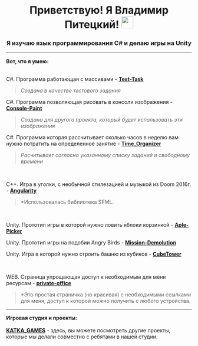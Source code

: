 <h1 align="center">Приветствую! Я Владимир Питецкий!
<img src="https://github.com/blackcater/blackcater/raw/main/images/Hi.gif" height="32"/></h1>
<h3 align="center">Я изучаю язык программирования C# и делаю игры на Unity</h3>

***

**Вот, что я умею:**
<br></br>

C#. Программа работающая с массивами - **<a href="https://github.com/wingofnight/tes-task" target="_blank">Test-Task</a>** 
>*Создана в качестве тестового задания*

C#. Программа позволяющая рисовать в консоли изображения - **<a href="https://github.com/wingofnight/Console_Paint" target="_blank">Console-Paint</a>** 

>*Создана для другого проекта, который будет использовать эти изображения*

C#. Программа которая рассчитывает сколько часов в неделю вам нужно потратить на определенное занятие - **<a href="https://github.com/wingofnight/Time_Organizer" target="_blank">Time_Organizer</a>** 
>*Расчитывает согласно указанному списку заданий и свободному времени*

<br />

C++. Игра в уголки, с необычной стилезацией и музыкой из Doom 2016г. - **<a href="https://github.com/wingofnight/ANGULARITYv2" target="_blank">Angularity</a>** 
>*Использовалась библиотека SFML.

<br />

Unity. Прототип игры в которой нужно ловить яблоки корзинкой  - **<a href="https://github.com/wingofnight/Aple-Picker" target="_blank">Aple-Picker</a>** 

Unity. Прототип игры на подобии Angry Birds  - **<a href="https://github.com/wingofnight/Mission-Demolution" target="_blank">Mission-Demolution</a>** 

Unity. Игра в которой нужно строить башню из кубиков - **<a href="https://github.com/wingofnight/CubeTower" target="_blank">CubeTower</a>**

<br />

WEB. Страница упрощающая доступ к необходимым для меня ресурсам - **<a href="https://github.com/wingofnight/private-office" target="_blank">private-office</a>**
>*Это простая страничка (но красивая) с необходимыми ссылками для меня, доступ к которой можно получить с любого устройства.  


---

**Игровая студия и проекты:**
<br></br>
 **<a href="https://vk.link/katkagames" target="_blank">KATKA_GAMES</a>**  - здесь, вы можете посмотреть другие проекты, которые мы делали совместно с ребятами в нашей студии.  
